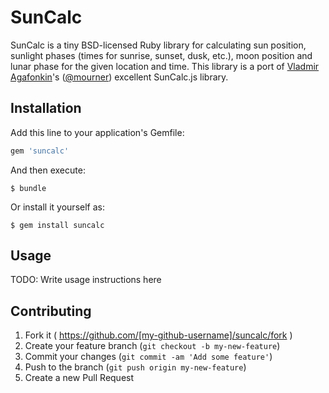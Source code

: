 # SunCalc

SunCalc is a tiny BSD-licensed Ruby library for calculating sun position, 
sunlight phases (times for sunrise, sunset, dusk, etc.), moon position and
lunar phase for the given location and time. This library is a port of 
[Vladmir Agafonkin](agafonkin.com/en)'s ([@mourner](https://github.com/mourner)) excellent SunCalc.js library.  

## Installation

Add this line to your application's Gemfile:

```ruby
gem 'suncalc'
```

And then execute:

    $ bundle

Or install it yourself as:

    $ gem install suncalc

## Usage

TODO: Write usage instructions here

## Contributing

1. Fork it ( https://github.com/[my-github-username]/suncalc/fork )
2. Create your feature branch (`git checkout -b my-new-feature`)
3. Commit your changes (`git commit -am 'Add some feature'`)
4. Push to the branch (`git push origin my-new-feature`)
5. Create a new Pull Request